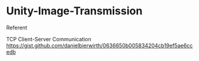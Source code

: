 # Unity-Image-Transmission
 
Referent

TCP Client-Server Communication
https://gist.github.com/danielbierwirth/0636650b005834204cb19ef5ae6ccedb
